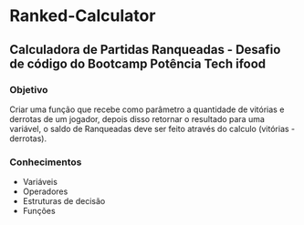 # Ranked-Calculator  

## Calculadora de Partidas Ranqueadas - Desafio de código do Bootcamp Potência Tech ifood  

### Objetivo  
Criar uma função que recebe como parâmetro a quantidade de vitórias e derrotas de um jogador, depois disso retornar o resultado para uma variável, o saldo de Ranqueadas deve ser feito através do calculo (vitórias - derrotas).  

### Conhecimentos  
- Variáveis  
- Operadores  
- Estruturas de decisão  
- Funções  
